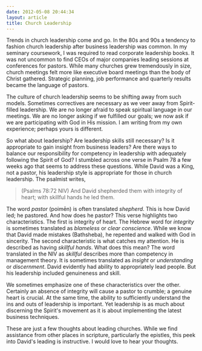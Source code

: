 ```yaml
---
date: 2012-05-08 20:44:34
layout: article
title: Church Leadership
---
```


Trends in church leadership come and go. In the 80s and 90s a tendency to fashion church leadership after business leadership was common. In my seminary coursework, I was required to read corporate leadership books. It was not uncommon to find CEOs of major companies leading sessions at conferences for pastors. While many churches grew tremendously in size, church meetings felt more like executive board meetings than the body of Christ gathered. Strategic planning, job performance and quarterly results became the language of pastors.

The culture of church leadership seems to be shifting away from such models. Sometimes correctives are necessary as we veer away from Spirit-filled leadership. We are no longer afraid to speak spiritual language in our meetings. We are no longer asking if we fulfilled our goals; we now ask if we are participating with God in His mission. I am writing from my own experience; perhaps yours is different. 

So what about leadership? Are leadership skills still necessary? Is it appropriate to gain insight from business leaders? Are there ways to balance our responsibility for competency in leadership with adequately following the Spirit of God? I stumbled across one verse in Psalm 78 a few weeks ago that seems to address these questions. While David was a King, not a pastor, his leadership style is appropriate for those in church leadership. The psalmist writes,

>(Psalms 78:72 NIV) And David shepherded them with integrity of heart; with skillful hands he led them.

The word *pastor* (poimēn) is often translated *shepherd*. This is how David led; he pastored. And how does he pastor? This verse highlights two characteristics. The first is integrity of heart. The Hebrew word for *integrity* is sometimes translated as *blameless* or *clear conscience*. While we know that David made mistakes (Bathsheba), he repented and walked with God in sincerity. The second characteristic is what catches my attention. He is described as having *skillful hands*. What does this mean? The word translated in the NIV as *skillful* describes more than competency in management theory. It is sometimes translated as *insight* or *understanding* or *discernment*. David evidently had ability to appropriately lead people. But his leadership included genuineness and skill. 

We sometimes emphasize one of these characteristics over the other. Certainly an absence of integrity will cause a pastor to crumble; a genuine heart is crucial. At the same time, the ability to sufficiently understand the ins and outs of leadership is important. Yet leadership is as much about discerning the Spirit's movement as it is about implementing the latest business techniques. 

These are just a few thoughts about leading churches. While we find assistance from other places in scripture, particularly the epistles, this peek into David's leading is instructive. I would love to hear your thoughts.
